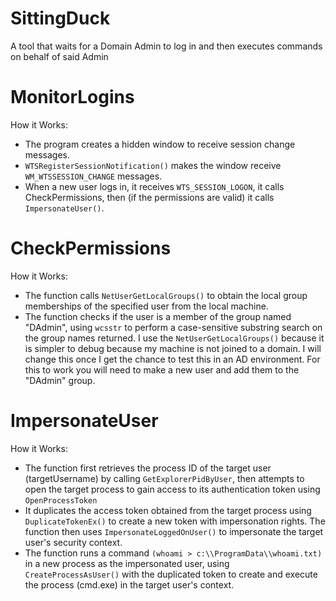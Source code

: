 # SittingDuck
A tool that waits for a Domain Admin to log in and then executes commands on behalf of said Admin

# MonitorLogins
How it Works:
* The program creates a hidden window to receive session change messages.
* `WTSRegisterSessionNotification()` makes the window receive `WM_WTSSESSION_CHANGE` messages.
* When a new user logs in, it receives `WTS_SESSION_LOGON`, it calls CheckPermissions, then (if the permissions are valid) it calls `ImpersonateUser()`.

# CheckPermissions
How it Works:
* The function calls `NetUserGetLocalGroups()` to obtain the local group memberships of the specified user from the local machine.
*  The function checks if the user is a member of the group named "DAdmin", using `wcsstr` to perform a case-sensitive substring search on the group names returned. I use the `NetUserGetLocalGroups()` because it is simpler to debug because my machine is not joined to a domain. I will change this once I get the chance to test this in an AD environment. For this to work you will need to make a new user and add them to the "DAdmin" group.

# ImpersonateUser
How it Works:
* The function first retrieves the process ID of the target user (targetUsername) by calling `GetExplorerPidByUser`, then attempts to open the target process to gain access to its authentication token using `OpenProcessToken`
* It duplicates the access token obtained from the target process using `DuplicateTokenEx()` to create a new token with impersonation rights. The function then uses `ImpersonateLoggedOnUser()` to impersonate the target user's security context.
* The function runs a command `(whoami > c:\\ProgramData\\whoami.txt)` in a new process as the impersonated user, using `CreateProcessAsUser()` with the duplicated token to create and execute the process (cmd.exe) in the target user's context.
